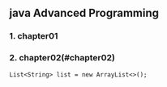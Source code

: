 ## java Advanced Programming

### 1. chapter01

### 2. chapter02(#chapter02)


```
List<String> list = new ArrayList<>();
```
